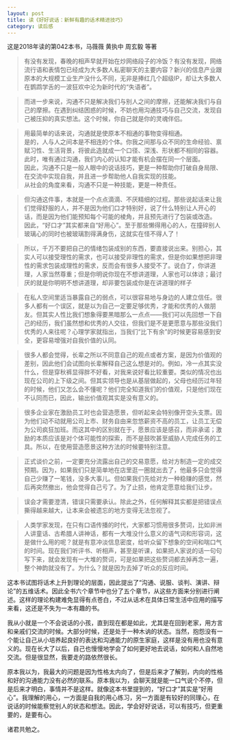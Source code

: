 ```yaml
---
layout: post
title: 读《好好说话：新鲜有趣的话术精进技巧》
category: 读后感
---
```

这是2018年读的第042本书，马薇薇 黄执中 周玄毅 等著

>有没有发现，春晚的相声早就开始在炒网络段子的冷饭？有没有发现，网络流行语和表情包已经成为大多数人私密聊天的主要内容？新兴的信息产业跟原本的大规模工业生产没什么不同，无非是捧红几个超级IP，却让大多数人在鹦鹉学舌的一波狂欢中沦为新时代的“失语者”。

>而进一步来说，沟通不只是解决我们与别人之间的摩擦，还能解决我们与自己的摩擦。在遇到纠结困惑的时候，不妨也用沟通技巧与自己交流，发现自己被压抑的真实想法。这个时候，你自己就是你的灵魂伴侣。

>用最简单的话来说，沟通就是使原本不相通的事物变得相通。<br/>
是的，人与人之间本是不相连的个体。你我之间那与众不同的生命经验、禀赋习性、生活背景，将彼此造就成一个口径、深浅、形状都不相同的容器。此时，唯有通过沟通，我们内心的认知才能有机会摆在同一个层面。<br/>
因此，沟通不只是一般人眼中的说话技巧，更是一种帮助你打破自身局限、在交流中实现自我，并且进一步帮助他人自我实现的技能。<br/>
从社会的角度来看，沟通不只是一种技能，更是一种责任。

>但沟通这件事，本就是一个点点滴滴、不厌精细的过程。那些说起话来让我们觉得舒服的人，并不是因为他们口才特别好，说了什么特别让人开心的话，而是因为他们能预知每个可能的棱角，并且预先进行了包装或改造。<br/>
因此，“好口才”其实都来自“好用心”。至于那些懒得用心的人，在撞碎别人玻璃心的同时也被玻璃割得满身伤，这就实在怪不得人了！

>所以，千万不要把自己的情绪包装成别的东西，要直接说出来。别担心，其实人可以接受理性的需求，也可以接受非理性的需求，但是你如果想把非理性的需求包装成理性的需求，反而会有很多人接受不了。说白了，你讲道理，人家当然尊重；但是你明说你现在不想讲道理，人家也可以体谅；最讨厌的就是你明明不想讲道理，却非要包装成你是在讲道理的样子

>在私人空间里适当暴露自己的弱点，可以很容易地与身边的人建立信任。很多人都有一个误区，就是以为自己一定要足够优秀，才能和优秀的人做朋友。但其实人性比我们想象得要黑暗那么一点点——我们可以先回想一下自己的经历，我们虽然想和优秀的人交往，但我们是不是更愿意与那些没我们优秀的人来往呢？心理学家就指出，当我们“比下有余”的时候更容易感到安全，更容易增强对自我价值的认同。

>很多人都会觉得，长辈之所以不同意自己的观点或者方案，是因为价值观的差别，因此他们会试图向长辈解释自己这么想是对的。例如，冷一点其实没什么，但是穿秋裤显得胖不好看，对我来说好看比较重要。类似的情况也出现在公司的上下级之间。但其实领导也是从基层做起的，父母也经历过年轻的时候，他们又怎么会不懂呢？他们完全知道我们的价值观，只是他们现在不认同而已，因此，输出价值观其实是没有意义的。

>很多企业家在激励员工时也会营造愿景，但听起来会特别像开空头支票。因为他们动不动就用公司上市、财务自由来忽悠薪资不高的员工，让员工无偿为公司疯狂加班。而这其中的区别就在于，愿景应该是感召，而非承诺；激励的本质应该是对个体可能性的探索，而不是鼓吹甚至威胁人完成任务的工具。所以，在使用营造愿景这种方法的时候要特别注意。

>正式谈价之前，一定要充分流露出自己的交易意愿，给对方制造一定的成交预期。因为，如果我们只是简单地在店里逛一圈就出去了，他最多只会觉得自己少赚了一笔钱，没多大事儿。但如果我们先给对方一种稳赚的感觉，然后再突然撤出，他会觉得自己亏了。为了止损，他肯定愿意给我们让步。

>误会才需要澄清，错误只需要承认。除此之外，任何解释其实都是把错误点撕得越来越大，让本来会被遗忘的地方变得无法忽视了。

>人类学家发现，在只有口语传播的时代，大家都习惯用很多赘词，比如非洲人讲童话、古希腊人讲神话，都有一大堆没什么意义的语气词和形容词，这是做什么用的呢？就是有意冲淡信息密度，给听众留下想象的空间和喘口气的时间。现在我们听评书、听相声，甚至是听课，如果把人家说的话一句句写下来，就会发现有一大堆的赘词，可是如果把这些赘词都去掉再念一遍，整个神韵就没有了。为什么？就是因为去掉了听众的反应时间。

这本书试图将话术上升到理论的层面，因此提出了“沟通、说服、谈判、演讲、辩论”的五维话术。因此全书六个章节中也分了五个章节，从这些方面来分别进行阐述。这样的理论构建难免显得有点苍白，不过从话术在具体日常生活中应用的描写来看，这还是不失为一本有趣的书。

我从小就是一个不会说话的小孩，直到现在都是如此，尤其是在回到老家，用方言和亲戚们交流的时候。大部分时候，还是处于一种木讷的状态。当然，抱怨没有一个能让自己从小培养起良好的表达和沟通能力的原生家庭，这样是没有用也没有意义的。现在长大了以后，自己也慢慢地学会了如何更好地去说话，如何和人自然地交流。但是很显然，我要走的路依然很长。

原本我以为，我最大的问题是因为性格太内向了，但是后来才了解到，内向的性格和好的沟通能力没有必然的联系。原本我以为，会聊天就是能一口气说个不停，但是后来才明白，事情并不是这样。就像这本书里提到的，“好口才”其实是“好用心”。我理解的用心，一方面是自我的用心练习，另一方面是有较好的同理心，在说话的时候能察觉别人的状态和想法。因此，学会好好说话，可以有技巧，但更重要的，是要有心。

诸君共勉之。
